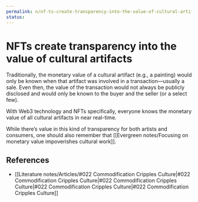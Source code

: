 ```yaml
---
permalink: n/nf-ts-create-transparency-into-the-value-of-cultural-artifacts
status: 
---
```

# NFTs create transparency into the value of cultural artifacts

Traditionally, the monetary value of a cultural artifact (e.g., a painting) would only be known when that artifact was involved in a transaction—usually a sale. Even then, the value of the transaction would not always be publicly disclosed and would only be known to the buyer and the seller (or a select few).

With Web3 technology and NFTs specifically, everyone knows the monetary value of all cultural artifacts in near real-time.

While there’s value in this kind of transparency for both artists and consumers, one should also remember that [[Evergreen notes/Focusing on monetary value impoverishes cultural work]].

## References

- [[Literature notes/Articles/#022 Commodification Cripples Culture|#022 Commodification Cripples Culture|#022 Commodification Cripples Culture|#022 Commodification Cripples Culture|#022 Commodification Cripples Culture]]
